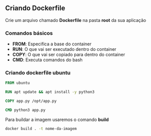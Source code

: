 ## Criando Dockerfile

Crie um arquivo chamado **Dockerfile** na pasta **root** da sua aplicação

### Comandos básicos

-   **FROM**: Especifica a base do container
-   **RUN**: O que vai ser executado dentro do container
-   **COPY**: O que vai ser copiado para dentro do container
-   **CMD**: Executa comandos do bash

### Criando dockerfile ubuntu

```dockerfile
FROM ubuntu

RUN apt update && apt install -y python3

COPY app.py /opt/app.py

CMD python3 app.py
```

Para buildar a imagem usaremos o comando **build**

```bash
docker build . -t nome-da-imagem
```
